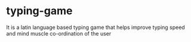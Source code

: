 # typing-game
It is a latin language based typing game that helps improve typing speed and mind muscle co-ordination of the user
